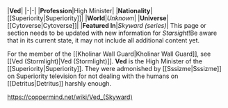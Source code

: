 |**Ved**|
|-|-|
|**Profession**|High Minister|
|**Nationality**|[[Superiority\|Superiority]]|
|**World**|*Unknown*|
|**Universe**|[[Cytoverse\|Cytoverse]]|
|**Featured In**|*Skyward (series)*|
This page or section needs to be updated with new information for *Starsight*!Be aware that in its current state, it may not include all additional content yet.

For the member of the [[Kholinar Wall Guard\|Kholinar Wall Guard]], see [[Ved (Stormlight)\|Ved (Stormlight)]].
**Ved** is the High Minister of the [[Superiority\|Superiority]]. They were admonished by [[Sssizme\|Sssizme]] on Superiority television for not dealing with the humans on [[Detritus\|Detritus]] harshly enough.



https://coppermind.net/wiki/Ved_(Skyward)
